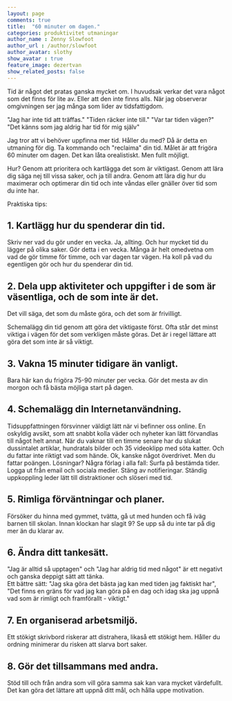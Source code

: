 ```yaml
---
layout: page
comments: true
title:  "60 minuter om dagen."
categories: produktivitet utmaningar 
author_name : Zenny Slowfoot
author_url : /author/slowfoot
author_avatar: slothy
show_avatar : true
feature_image: dezertvan
show_related_posts: false
---
```



Tid är något det pratas ganska mycket om. I huvudsak verkar det vara något som det finns för lite av. 
Eller att den inte finns alls. När jag observerar omgivningen ser jag många som lider av tidsfattigdom.


"Jag har inte tid att träffas."
"Tiden räcker inte till."
"Var tar tiden vägen?"
"Det känns som jag aldrig har tid för mig själv"

Jag tror att vi behöver uppfinna mer tid. Håller du med? Då är detta en utmaning för dig.
Ta kommando och "reclaima" din tid.
Målet är att frigöra 60 minuter om dagen. 
Det kan låta orealistiskt.
Men fullt möjligt. 


Hur? Genom att prioritera och kartlägga det som är viktigast. Genom att lära dig säga nej till vissa saker, och ja till andra.
Genom att lära dig hur du maximerar och optimerar din tid och inte våndas eller gnäller över tid som du inte har.

Praktiska tips:

## 1. Kartlägg hur du spenderar din tid.

Skriv ner vad du gör under en vecka. Ja, allting. Och hur mycket tid du lägger på olika saker. Gör detta i en vecka. 
Många är helt omedvetna om vad de gör timme för timme, och var dagen tar vägen.
Ha koll på vad du egentligen gör och hur du spenderar din tid.



## 2. Dela upp aktiviteter och uppgifter i de som är väsentliga, och de som inte är det.

Det vill säga, det som du måste göra, och det som är frivilligt.

Schemalägg din tid genom att göra det viktigaste först. 
Ofta står det minst viktiga i vägen för det som verkligen måste göras. 
Det är i regel lättare att göra det som inte är så viktigt.


## 3. Vakna 15 minuter tidigare än vanligt.

Bara här kan du frigöra 75-90 minuter per vecka. Gör det mesta av din morgon och få bästa möjliga start på dagen.

## 4. Schemalägg din Internetanvändning.

Tidsuppfattningen försvinner väldigt lätt när vi befinner oss online. En oskyldig avsikt, som att snabbt kolla väder
och nyheter kan lätt förvandlas till något helt annat.
När du vaknar till en timme senare har du slukat dussintalet artiklar, hundratals bilder och 35 videoklipp med söta katter. 
Och du fattar inte riktigt vad som hände. Ok, kanske något överdrivet. Men du fattar poängen. Lösningar? Några förlag i alla fall:
Surfa på bestämda tider.
Logga ut från email och sociala medier.
Stäng av notifieringar.
Ständig uppkoppling leder lätt till distraktioner och slöseri med tid.

## 5. Rimliga förväntningar och planer.

Försöker du hinna med gymmet, tvätta, gå ut med hunden och få iväg barnen till skolan. Innan klockan har slagit 9?
Se upp så du inte tar på dig mer än du klarar av.

## 6. Ändra ditt tankesätt.

"Jag är alltid så upptagen" och "Jag har aldrig tid med något" är ett negativt och ganska deppigt sätt att tänka.  
Ett bättre sätt: "Jag ska göra det bästa jag kan med tiden jag faktiskt har", "Det finns en gräns för vad jag kan göra på en dag och
idag ska jag uppnå vad som är rimligt och framförallt - viktigt."


## 7. En organiserad arbetsmiljö.

Ett stökigt skrivbord riskerar att distrahera, likaså ett stökigt hem. Håller du ordning minimerar
du risken att slarva bort saker.

## 8. Gör det tillsammans med andra.

Stöd till och från andra som vill göra samma sak kan vara mycket värdefullt. Det kan göra det lättare att uppnå ditt mål, 
och hålla uppe motivation.
